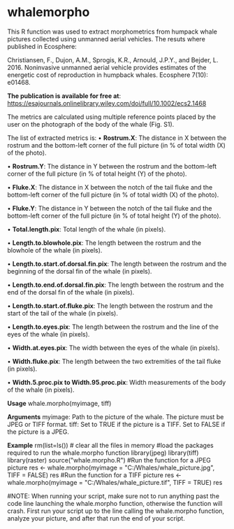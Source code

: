 # whalemorpho
This R function was used to extract morphometrics from humpack whale pictures collected using unmanned aerial vehicles. The resuts where published in Ecosphere:

Christiansen, F., Dujon, A.M., Sprogis, K.R., Arnould, J.P.Y., and Bejder, L. 2016. Noninvasive unmanned aerial vehicle provides estimates of the energetic cost of reproduction in humpback whales. Ecosphere 7(10): e01468.

<b>The publication is available for free at</b>: https://esajournals.onlinelibrary.wiley.com/doi/full/10.1002/ecs2.1468

The metrics are calculated using multiple reference points placed by the user on the photograph of the body of the whale (Fig. S1).

The list of extracted metrics is:
• <b>Rostrum.X</b>: The distance in X between the rostrum and the bottom-left corner of the full picture (in % of total width (X) of the photo).

• <b>Rostrum.Y</b>: The distance in Y between the rostrum and the bottom-left corner of the full picture (in % of total height (Y) of the photo).

• <b>Fluke.X</b>: The distance in X between the notch of the tail fluke and the bottom-left corner of the full picture (in % of total width (X) of the photo).

• <b>Fluke.Y</b>: The distance in Y between the notch of the tail fluke and the bottom-left corner of the full picture (in % of total height (Y) of the photo).

• <b>Total.length.pix</b>: Total length of the whale (in pixels).

• <b>Length.to.blowhole.pix</b>: The length between the rostrum and the blowhole of the whale (in pixels).

• <b>Length.to.start.of.dorsal.fin.pix</b>: The length between the rostrum and the beginning of the dorsal fin of the whale (in pixels).

• <b>Length.to.end.of.dorsal.fin.pix</b>: The length between the rostrum and the end of the dorsal fin of the whale (in pixels).

• <b>Length.to.start.of.fluke.pix</b>: The length between the rostrum and the start of the tail of the whale (in pixels).

• <b>Length.to.eyes.pix</b>: The length between the rostrum and the line of the eyes of the whale (in pixels).

• <b>Width.at.eyes.pix</b>: The width between the eyes of the whale (in pixels).

• <b>Width.fluke.pix</b>: The length between the two extremities of the tail fluke (in pixels).

• <b>Width.5.proc.pix to Width.95.proc.pix</b>: Width measurements of the body of the whale (in pixels).

<b>Usage</b>
whale.morpho(myimage, tiff)

<b>Arguments</b>
myimage: Path to the picture of the whale. The picture must be JPEG or TIFF format.
tiff: Set to TRUE if the picture is a TIFF. Set to FALSE if the picture is a JPEG.

<b>Example</b>
rm(list=ls()) # clear all the files in memory
#load the packages required to run the whale.morpho function
library(jpeg)
library(tiff)
library(raster)
source("whale.morpho.R")
#Run the function for a JPEG picture
res <- whale.morpho(myimage = "C:/Whales/whale_picture.jpg", TIFF = FALSE)
res
#Run the function for a TIFF picture
res <- whale.morpho(myimage = "C:/Whales/whale_picture.tif", TIFF = TRUE)
res

#NOTE: When running your script, make sure not to run anything past the code line
launching the whale.morpho function, otherwise the function will crash. First run your script
up to the line calling the whale.morpho function, analyze your picture, and after that run the
end of your script.
